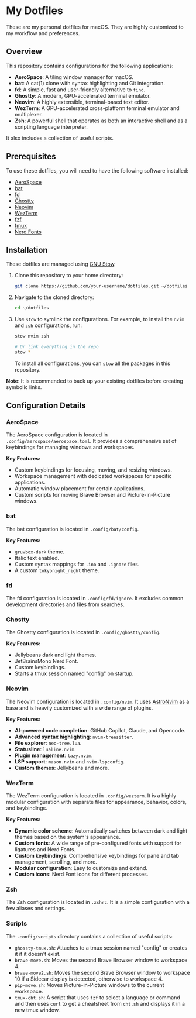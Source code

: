 # My Dotfiles

These are my personal dotfiles for macOS. They are highly customized to my workflow and preferences.

## Overview

This repository contains configurations for the following applications:

- **AeroSpace**: A tiling window manager for macOS.
- **bat**: A cat(1) clone with syntax highlighting and Git integration.
- **fd**: A simple, fast and user-friendly alternative to `find`.
- **Ghostty**: A modern, GPU-accelerated terminal emulator.
- **Neovim**: A highly extensible, terminal-based text editor.
- **WezTerm**: A GPU-accelerated cross-platform terminal emulator and multiplexer.
- **Zsh**: A powerful shell that operates as both an interactive shell and as a scripting language interpreter.

It also includes a collection of useful scripts.

## Prerequisites

To use these dotfiles, you will need to have the following software installed:

- [AeroSpace](https://github.com/nikitabobko/AeroSpace)
- [bat](https://github.com/sharkdp/bat)
- [fd](https://github.com/sharkdp/fd)
- [Ghostty](https://github.com/mitchellh/ghostty)
- [Neovim](https://neovim.io/)
- [WezTerm](https://wezfurlong.org/wezterm/)
- [fzf](https://github.com/junegunn/fzf)
- [tmux](https://github.com/tmux/tmux)
- [Nerd Fonts](https://www.nerdfonts.com/)

## Installation

These dotfiles are managed using [GNU Stow](https://www.gnu.org/software/stow/).

1.  Clone this repository to your home directory:

    ```bash
    git clone https://github.com/your-username/dotfiles.git ~/dotfiles
    ```

2.  Navigate to the cloned directory:

    ```bash
    cd ~/dotfiles
    ```

3.  Use `stow` to symlink the configurations. For example, to install the `nvim` and `zsh` configurations, run:

    ```bash
    stow nvim zsh
    ```

    ```bash
    # Or link everything in the repo
    stow *
    ```

    To install all configurations, you can `stow` all the packages in this repository.

**Note**: It is recommended to back up your existing dotfiles before creating symbolic links.

## Configuration Details

### AeroSpace

The AeroSpace configuration is located in `.config/aerospace/aerospace.toml`. It provides a comprehensive set of keybindings for managing windows and workspaces.

**Key Features:**

- Custom keybindings for focusing, moving, and resizing windows.
- Workspace management with dedicated workspaces for specific applications.
- Automatic window placement for certain applications.
- Custom scripts for moving Brave Browser and Picture-in-Picture windows.

### bat

The bat configuration is located in `.config/bat/config`.

**Key Features:**

- `gruvbox-dark` theme.
- Italic text enabled.
- Custom syntax mappings for `.ino` and `.ignore` files.
- A custom `tokyonight_night` theme.

### fd

The fd configuration is located in `.config/fd/ignore`. It excludes common development directories and files from searches.

### Ghostty

The Ghostty configuration is located in `.config/ghostty/config`.

**Key Features:**

- Jellybeans dark and light themes.
- JetBrainsMono Nerd Font.
- Custom keybindings.
- Starts a tmux session named "config" on startup.

### Neovim

The Neovim configuration is located in `.config/nvim`. It uses [AstroNvim](https://astronvim.com/) as a base and is heavily customized with a wide range of plugins.

**Key Features:**

- **AI-powered code completion**: GitHub Copilot, Claude, and Opencode.
- **Advanced syntax highlighting**: `nvim-treesitter`.
- **File explorer**: `neo-tree.lua`.
- **Statusline**: `lualine.nvim`.
- **Plugin management**: `lazy.nvim`.
- **LSP support**: `mason.nvim` and `nvim-lspconfig`.
- **Custom themes**: Jellybeans and more.

### WezTerm

The WezTerm configuration is located in `.config/wezterm`. It is a highly modular configuration with separate files for appearance, behavior, colors, and keybindings.

**Key Features:**

- **Dynamic color scheme**: Automatically switches between dark and light themes based on the system's appearance.
- **Custom fonts**: A wide range of pre-configured fonts with support for ligatures and Nerd Fonts.
- **Custom keybindings**: Comprehensive keybindings for pane and tab management, scrolling, and more.
- **Modular configuration**: Easy to customize and extend.
- **Custom icons**: Nerd Font icons for different processes.

### Zsh

The Zsh configuration is located in `.zshrc`. It is a simple configuration with a few aliases and settings.

### Scripts

The `.config/scripts` directory contains a collection of useful scripts:

- `ghossty-tmux.sh`: Attaches to a tmux session named "config" or creates it if it doesn't exist.
- `brave-move.sh`: Moves the second Brave Browser window to workspace 4.
- `brave-move2.sh`: Moves the second Brave Browser window to workspace 10 if a Sidecar display is detected, otherwise to workspace 4.
- `pip-move.sh`: Moves Picture-in-Picture windows to the current workspace.
- `tmux-cht.sh`: A script that uses `fzf` to select a language or command and then uses `curl` to get a cheatsheet from `cht.sh` and displays it in a new tmux window.
